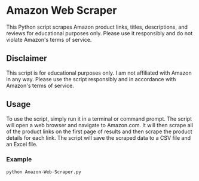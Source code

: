 # Amazon Web Scraper

This Python script scrapes Amazon product links, titles, descriptions, and reviews for educational purposes only. Please use it responsibly and do not violate Amazon's terms of service.

## Disclaimer

This script is for educational purposes only. I am not affiliated with Amazon in any way. Please use the script responsibly and in accordance with Amazon's terms of service.

## Usage

To use the script, simply run it in a terminal or command prompt. The script will open a web browser and navigate to Amazon.com. It will then scrape all of the product links on the first page of results and then scrape the product details for each link. The script will save the scraped data to a CSV file and an Excel file.

### Example

```python
python Amazon-Web-Scraper.py
